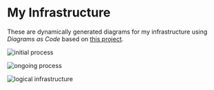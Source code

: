 # My Infrastructure

These are dynamically generated diagrams for my infrastructure using *Diagrams as Code* based on [this project](https://github.com/mingrammer/diagrams).

![initial process](./diag_images/devops_init.png)

![ongoing process](./diag_images/devops_ongoing.png)

![logical infrastructure](./diag_images/logical_infrastructure.png)